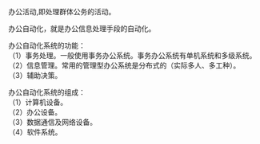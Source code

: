 办公活动,即处理群体公务的活动。

办公自动化，就是办公信息处理手段的自动化。

办公自动化系统的功能：  
（1）事务处理。一般使用事务办公系统。事务办公系统有单机系统和多级系统。  
（2）信息管理。常用的管理型办公系统是分布式的（实际多人、多工种）。  
（3）辅助决策。  

办公自动化系统的组成：   
（1）计算机设备。   
（2）办公设备。  
（3）数据通信及网络设备。  
（4）软件系统。  
